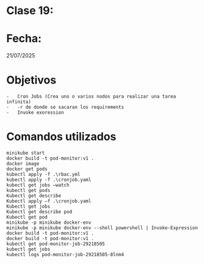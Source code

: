# Clase 19: 


# Fecha: 
21/07/2025

# Objetivos
    
    -   Cron Jobs (Crea uno o varios nodos para realizar una tarea infinita)
    -   -r de donde se sacaran los requirements
    -   Invoke exoression
    
# Comandos utilizados
    minikube start
    docker build -t pod-monitor:v1 . 
    docker image 
    docker get pods 
    kubectl apply -f .\rbac.yml 
    kubectl apply -f .\cronjob.yaml 
    kubectl get jobs –watch 
    kubectl get pods 
    Kubectl get describe  
    Kubectl apply –f .\cronjob.yaml 
    Kubectl get jobs 
    Kubectl get describe pod 
    Kubectl get pod 
    minikube -p minikube docker-env 
    minikube -p minikube docker-env --shell powershell | Invoke-Expression 
    docker build -t pod-monitor:v1 . 
    docker build -t pod-monitor:v1 .  
    kubectl get pod-monitor-job-29218505 
    kubectl get jobs 
    kubectl logs pod-monitor-job-29218505-8lnm4 
        